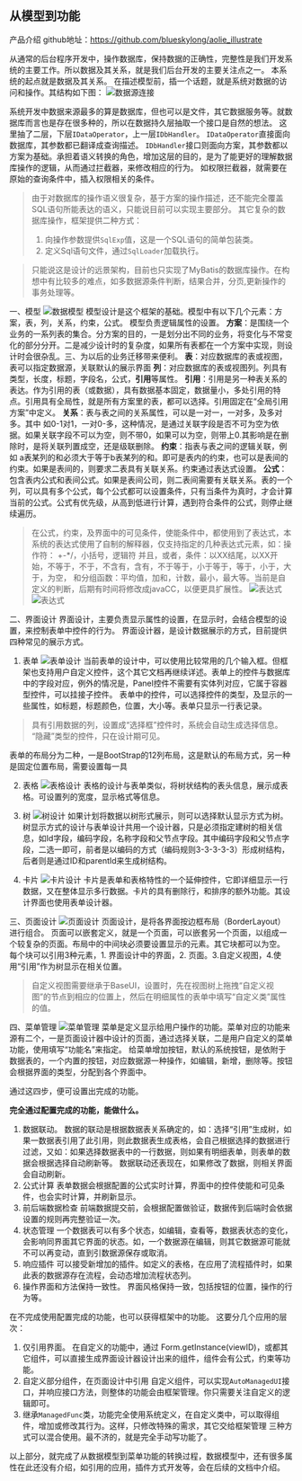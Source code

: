 ## 从模型到功能

产品介绍 github地址：https://github.com/blueskylong/aolie_illustrate

从通常的后台程序开发中，操作数据库，保持数据的正确性，完整性是我们开发系统的主要工作。所以数据及其关系，就是我们后台开发的主要关注点之一。
本系统的起点就是数据及其关系。
在描述模型前，插一个话题，就是系统对数据的访问和操作。其结构如下图：
![数据源连接](https://github.com/blueskylong/aolie_illustrate/blob/master/images/core/dboper.png)

系统开发中数据来源最多的算是数据库，但也可以是文件，其它数据服务等。就数据库而言也是存在很多种的，所以在数据持久层抽取一个接口是自然的想法。
这里抽了二层，下层```IDataOperator```，上一层```IDbHandler```。
```IDataOperator```直接面向数据库，其参数都已翻译成查询描述。
```IDbHandler```接口则面向方案，其参数都以方案为基础。承担着语义转换的角色，增加这层的目的，是为了能更好的理解数据库操作的逻辑，从而通过拦截器，来修改相应的行为。
如权限拦截器，就需要在原始的查询条件中，插入权限相关的条件。
> 由于对数据库的操作语义很复杂，基于方案的操作描述，还不能完全覆盖SQL语句所能表达的语义，只能说目前可以实现主要部分。
> 其它复杂的数据库操作，框架提供二种方式：
>1. 向操作参数提供```SqlExp```值，这是一个SQL语句的简单包装类。
>2. 定义Sql语句文件，通过```SqlLoader```加载执行。

> 只能说这是设计的远景架构，目前也只实现了MyBatis的数据库操作。在构想中有比较多的难点，如多数据源条件判断，结果合并，分页,更新操作的事务处理等。

一、模型 
![数据模型](https://github.com/blueskylong/aolie_illustrate/blob/master/images/schema.png)
模型设计是这个框架的基础。模型中有以下几个元素：方案，表，列，关系，约束，公式。
模型负责逻辑属性的设置。
**方案**：是围绕一个业务的一系列表的集合。分方案的目的，一是划分出不同的业务，将变化与不常变化的部分分开。二是减少设计时的复杂度，如果所有表都在一个方案中实现，则设计时会很杂乱。三、为以后的业务迁移带来便利。
**表**：对应数据库的表或视图，表可以指定数据源，关联默认的展示界面
**列**：对应数据库的表或视图列。列具有类型，长度，标题，字段名，公式，**引用**等属性。
**引用**：引用是另一种表关系的表达。作为引用的表（或数据），具有数据基本固定，数据量小，多处引用的特点。引用具有全局性，就是所有方案里的表，都可以选择。引用固定在“全局引用方案”中定义。
**关系**：表与表之间的关系属性，可以是一对一，一对多，及多对多。其中 如0-1对1，一对0-多，这种情况，是通过关联字段是否不可为空为依据。如果关联字段不可以为空，则不带0，如果可以为空，则带上0.其影响是在删除时，是将关联列置成空，还是级联删除。
**约束**：指表与表之间的逻辑关联，例如 a表某列的和必须大于等于b表某列的和。即可是表内的约束，也可以是表间的约束。如果是表间的，则要求二表具有关联关系。约束通过表达式设置。
**公式**：包含表内公式和表间公式。如果是表间公司，则二表间需要有关联关系。表的一个列，可以具有多个公式，每个公式都可以设置条件，只有当条件为真时，才会计算当前的公式。公式有优先级，从高到低进行计算，遇到符合条件的公式，则停止继续遍历。
> 在公式，约束，及界面中的可见条件，使能条件中，都使用到了表达式，本系统的表达式使用了自制的解释器，仅支持指定的几种表达式元素，如：操作符： +-*/，小括号，逻辑符 并且，或者，条件：以XX结尾，以XX开始，不等于，不于，不含有，含有，不于等于，小于等于，等于，小于，大于，为空，
>和分组函数：平均值，加和，计数，最小，最大等。当前是自定义的判断，后期有时间将修改成javaCC，以便更具扩展性。
![表达式](https://github.com/blueskylong/aolie_illustrate/blob/master/images/core/formula.png)
![表达式](https://github.com/blueskylong/aolie_illustrate/blob/master/images/core/formula2.png)


二、界面设计 
界面设计，主要负责显示属性的设置，在显示时，会结合模型的设置，来控制表单中控件的行为。
界面设计器，是设计数据展示的方式，目前提供四种常见的展示方式。
1. 表单
![表单设计](https://github.com/blueskylong/aolie_illustrate/blob/master/images/core/form.png)
当前表单的设计中，可以使用比较常用的几个输入框。但框架也支持用户自定义控件，这个其它文档再继续详述。表单上的控件与数据库中的字段对应，例外的情况是，Panel控件不需要有实体列对应，它属于容器型控件，可以挂接子控件。
表单中的控件，可以选择控件的类型，及显示的一些属性，如标题，标题颜色，位置，大小等。表单只显示一行表记录。
 > 具有引用数据的列，设置成“选择框”控件时，系统会自动生成选择信息。
 > “隐藏”类型的控件，只在设计期可见。

表单的布局分为二种，一是BootStrap的12列布局，这是默认的布局方式，另一种是固定位置布局，需要设置每一具

2. 表格
![表格设计](https://github.com/blueskylong/aolie_illustrate/blob/master/images/core/table.png)
表格的设计与表单类似，将树状结构的表头信息，展示成表格。可设置列的宽度，显示格式等信息。

3. 树
![树设计](https://github.com/blueskylong/aolie_illustrate/blob/master/images/core/tree.png)
如果计划将数据以树形式展示，则可以选择默认显示方式为树。树显示方式的设计与表单设计共用一个设计器，只是必须指定建树的相关信息，如Id字段，编码字段，名称字段和父节点字段。其中编码字段和父节点字段，二选一即可，前者是以编码的方式（编码规则3-3-3-3-3）形成树结构，后者则是通过ID和parentId来生成树结构。

4. 卡片
![卡片设计](https://github.com/blueskylong/aolie_illustrate/blob/master/images/core/card.png)
卡片是表单和表格特性的一个延伸控件，它即详细显示一行数据，又在整体显示多行数据。卡片的具有删除行，和排序的额外功能。其设计界面也使用表单设计器。

三、页面设计
![页面设计](https://github.com/blueskylong/aolie_illustrate/blob/master/images/pagedesign.png)
页面设计，是将各界面按边框布局（BorderLayout）进行组合。 页面可以嵌套定义，就是一个页面，可以嵌套另一个页面，以组成一个较复杂的页面。布局中的中间块必须要设置显示的元素。其它块都可以为空。
每个块可以引用3种元素，1. 界面设计中的界面，2. 页面。3.自定义视图，4.使用“引用”作为树显示在相关位置。
>自定义视图需要继承于BaseUI<PageDetailDto>，设置时，先在视图树上拖拽“自定义视图”的节点到相应的位置上，然后在明细属性的表单中填写“自定义类”属性的值。

四、菜单管理
![菜单管理](https://github.com/blueskylong/aolie_illustrate/blob/master/images/menu.png)
菜单是定义显示给用户操作的功能。菜单对应的功能来源有二个，一是页面设计器中设计的页面，通过选择关联，二是用户自定义的菜单功能，使用填写“功能名”来指定。
给菜单增加按钮，默认的系统按钮，是依附于数据表的，一个内置的按钮，对应数据源一种操作，如编辑，新增，删除等。按钮会根据界面的类型，分配到各个界面中。

通过这四步，便可设置出完成的功能。

**完全通过配置完成的功能，能做什么。**
1. 数据联动。
数据的联动是根据数据表关系确定的，如：选择“引用”生成树，如果一数据表引用了此引用，则此数据表生成表格，会自己根据选择的数据进行过滤，又如：如果选择数据表中的一行数据，则如果有明细表单，则表单的数据会根据选择自动刷新等。
数据联动还表现在，如果修改了数据，则相关界面会自动刷新。
2. 公式计算
表单数据会根据配置的公式实时计算，界面中的控件使能和可见条件，也会实时计算，并刷新显示。
3. 前后端数据检查
前端数据提交前，会根据配置做验证，数据传到后端时会依据设置的规则再完整验证一次。
4. 状态管理
一个数据表可以有多个状态，如编辑，查看等，数据表状态的变化，会影响同界面其它界面的状态。如，一个数据源在编辑，则其它数据源可能就不可以再变动，直到引数据源保存或取消。
5. 响应插件
可以接受新增加的插件。如定义的表格，在应用了流程插件时，如果此表的数据源存在流程，会动态增加流程状态列。
6. 操作界面和方法保持一致性。
界面风格保持一致，包括按钮的位置，操作的行为等。

在不完成使用配置完成的功能，也可以获得框架中的功能。
这要分几个应用的层次：
1. 仅引用界面。
在自定义的功能中，通过 Form.getInstance(viewID)，或都其它组件，可以直接生成界面设计器设计出来的组件，组件会有公式，约束等功能。
2. 自定义部分组件，在页面设计中引用
自定义组件，可以实现```AutoManagedUI```接口，并响应接口方法，则整体的功能会由框架管理。你只需要关注自定义的逻辑即可。
3. 继承```ManagedFunc```类，功能完全使用系统定义，在自定义类中，可以取得组件，增加或修改其行为。这样，只修改特殊的需求，其它交给框架管理
三种方式可以混合使用。最不济的，就是完全手动写功能了。

以上部分，就完成了从数据模型到菜单功能的转换过程，数据模型中，还有很多属性在此还没有介绍，如引用的应用，插件方式开发等，会在后续的文档中介绍。